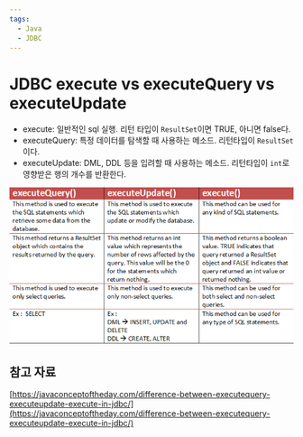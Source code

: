 ```yaml
---
tags:
  - Java
  - JDBC
---
```

# JDBC execute vs executeQuery vs executeUpdate

- execute: 일반적인 sql 실행. 리턴 타입이 `ResultSet`이면 TRUE, 아니면 false다.
- executeQuery: 특정 데이터를 탐색할 때 사용하는 메소드. 리턴타입이 `ResultSet`이다.
- executeUpdate: DML, DDL 등을 입려할 때 사용하는 메소드. 리턴타입이 `int`로 영향받은 행의 개수를 반환한다.

![Untitled](assets/Untitled-4549887.png)

## 참고 자료

[https://javaconceptoftheday.com/difference-between-executequery-executeupdate-execute-in-jdbc/](https://javaconceptoftheday.com/difference-between-executequery-executeupdate-execute-in-jdbc/)